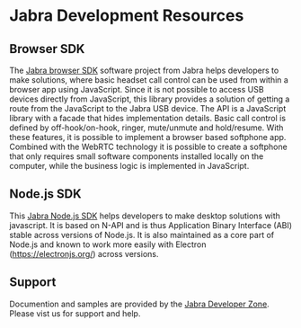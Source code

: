 # Jabra Development Resources

## Browser SDK
The [Jabra browser SDK](https://github.com/gnaudio/jabra-browser-integration) software project from Jabra helps developers to make solutions, where basic headset call control can be used from within a browser app using JavaScript. Since it is not possible to access USB devices directly from JavaScript, this library provides a solution of getting a route from the JavaScript to the Jabra USB device. The API is a JavaScript library with a facade that hides implementation details. Basic call control is defined by off-hook/on-hook, ringer, mute/unmute and hold/resume. With these features, it is possible to implement a browser based softphone app. Combined with the WebRTC technology it is possible to create a softphone that only requires small software components installed locally on the computer, while the business logic is implemented in JavaScript.

## Node.js SDK
This [Jabra Node.js SDK](https://github.com/gnaudio/jabra-node-sdk) helps developers to make desktop solutions with javascript. It is based on N-API and is thus Application Binary Interface (ABI) stable across versions of Node.js. It is also maintained as a core part of Node.js and known to work more easily with Electron (https://electronjs.org/) across versions.

## Support
Documention and samples are provided by the [Jabra Developer Zone](https://developer.jabra.com). Please vist us for support and help.

